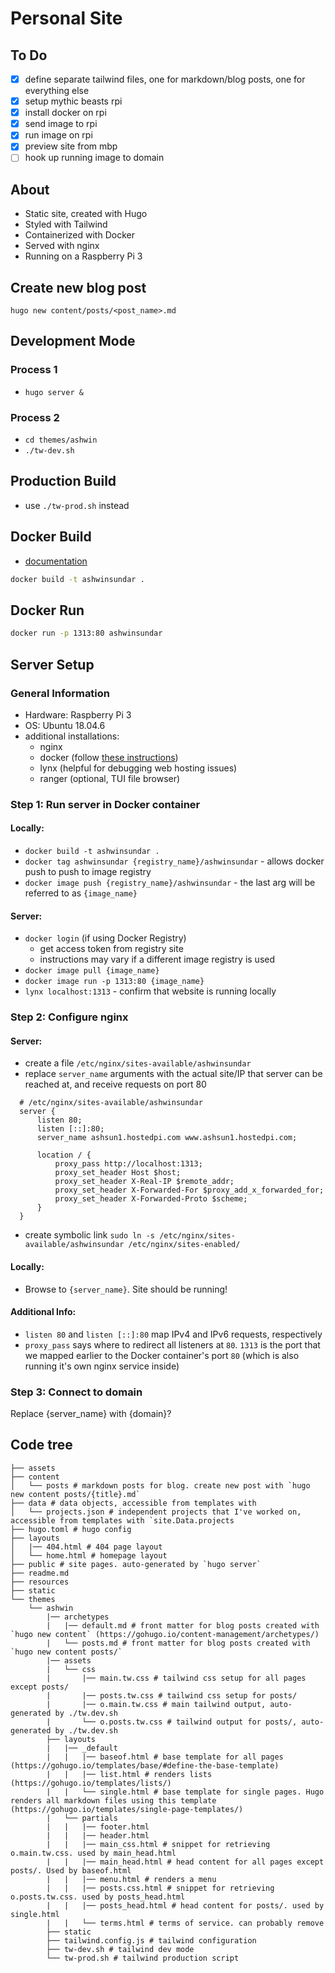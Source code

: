 # Personal Site

## To Do

- [x] define separate tailwind files, one for markdown/blog posts, one for everything else
- [x] setup mythic beasts rpi
- [x] install docker on rpi
- [x] send image to rpi
- [x] run image on rpi
- [x] preview site from mbp
- [ ] hook up running image to domain

## About

- Static site, created with Hugo
- Styled with Tailwind
- Containerized with Docker
- Served with nginx
- Running on a Raspberry Pi 3

## Create new blog post

`hugo new content/posts/<post_name>.md`

## Development Mode

### Process 1

- `hugo server &`

### Process 2

- `cd themes/ashwin`
- `./tw-dev.sh`

## Production Build

- use `./tw-prod.sh` instead

## Docker Build

- [documentation](https://hugomods.com/docs/docker/)

```sh
docker build -t ashwinsundar .
```

## Docker Run

```sh
docker run -p 1313:80 ashwinsundar
```

## Server Setup

### General Information

- Hardware: Raspberry Pi 3
- OS: Ubuntu 18.04.6
- additional installations:
  - nginx
  - docker (follow [these instructions](https://docs.docker.com/engine/install/ubuntu/))
  - lynx (helpful for debugging web hosting issues)
  - ranger (optional, TUI file browser)


### Step 1: Run server in Docker container

#### Locally:

- `docker build -t ashwinsundar .`
- `docker tag ashwinsundar {registry_name}/ashwinsundar` - allows docker push to push to image registry
- `docker image push {registry_name}/ashwinsundar` - the last arg will be referred to as `{image_name}`

#### Server:

- `docker login` (if using Docker Registry)
  - get access token from registry site
  - instructions may vary if a different image registry is used
- `docker image pull {image_name}` 
- `docker image run -p 1313:80 {image_name}`
- `lynx localhost:1313` - confirm that website is running locally

### Step 2: Configure nginx

#### Server:

- create a file `/etc/nginx/sites-available/ashwinsundar`
- replace `server_name` arguments with the actual site/IP that server can be reached at, and receive requests on port 80

```nginx
  # /etc/nginx/sites-available/ashwinsundar
  server {
      listen 80;
      listen [::]:80;
      server_name ashsun1.hostedpi.com www.ashsun1.hostedpi.com;

      location / {
          proxy_pass http://localhost:1313;
          proxy_set_header Host $host;
          proxy_set_header X-Real-IP $remote_addr;
          proxy_set_header X-Forwarded-For $proxy_add_x_forwarded_for;
          proxy_set_header X-Forwarded-Proto $scheme;
      }
  }
```

- create symbolic link `sudo ln -s /etc/nginx/sites-available/ashwinsundar /etc/nginx/sites-enabled/`

#### Locally:

- Browse to `{server_name}`. Site should be running!

#### Additional Info:

- `listen 80` and `listen [::]:80` map IPv4 and IPv6 requests, respectively
- `proxy_pass` says where to redirect all listeners at `80`. `1313` is the port that we mapped earlier to the Docker container's port `80` (which is also running it's own nginx service inside)

### Step 3: Connect to domain

Replace {server_name} with {domain}?


## Code tree

```shell
├── assets
├── content
│   └── posts # markdown posts for blog. create new post with `hugo new content posts/{title}.md`
├── data # data objects, accessible from templates with
│   └── projects.json # independent projects that I've worked on, accessible from templates with `site.Data.projects
├── hugo.toml # hugo config
├── layouts
│   |── 404.html # 404 page layout
│   └── home.html # homepage layout
├── public # site pages. auto-generated by `hugo server`
├── readme.md
├── resources
├── static
└── themes
    └── ashwin
        |── archetypes
        |   |── default.md # front matter for blog posts created with `hugo new content` (https://gohugo.io/content-management/archetypes/)
        |   └── posts.md # front matter for blog posts created with `hugo new content posts/`
        |── assets
        |   └── css
        |       |── main.tw.css # tailwind css setup for all pages except posts/ 
        |       |── posts.tw.css # tailwind css setup for posts/
        |       |── o.main.tw.css # main tailwind output, auto-generated by ./tw.dev.sh
        |       └── o.posts.tw.css # tailwind output for posts/, auto-generated by ./tw.dev.sh
        ├── layouts
        |   |── _default
        |   |   |── baseof.html # base template for all pages (https://gohugo.io/templates/base/#define-the-base-template)
        |   |   |── list.html # renders lists (https://gohugo.io/templates/lists/)
        |   |   └── single.html # base template for single pages. Hugo renders all markdown files using this template (https://gohugo.io/templates/single-page-templates/)
        |   └── partials
        |   |   |── footer.html
        |   |   |── header.html
        |   |   |── main_css.html # snippet for retrieving o.main.tw.css. used by main_head.html
        |   |   |── main_head.html # head content for all pages except posts/. Used by baseof.html
        |   |   |── menu.html # renders a menu
        |   |   |── posts.css.html # snippet for retrieving o.posts.tw.css. used by posts_head.html
        |   |   |── posts_head.html # head content for posts/. used by single.html
        |   |   └── terms.html # terms of service. can probably remove
        ├── static
        ├── tailwind.config.js # tailwind configuration
        ├── tw-dev.sh # tailwind dev mode
        └── tw-prod.sh # tailwind production script
```
